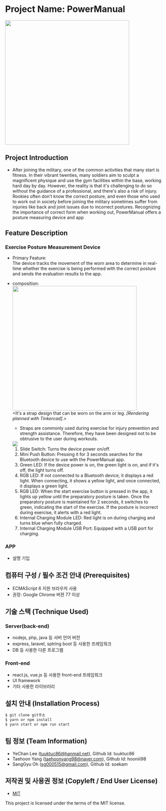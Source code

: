 

# Project Name: PowerManual
<img src="https://github.com/osamhack2021/APP_IoT_PowerManual_PowerManual/blob/main/Images/logo.png?raw=true" width="400" height="400"/>  

## Project Introduction
 - After joining the military, one of the common activities that many start is fitness. In their vibrant twenties, many soldiers aim to sculpt a magnificent physique and use the gym facilities within the base, working hard day by day. However, the reality is that it's challenging to do so without the guidance of a professional, and there's also a risk of injury. Rookies often don’t know the correct posture, and even those who used to work out in society before joining the military sometimes suffer from injuries like back and joint issues due to incorrect postures. Recognizing the importance of correct form when working out, PowerManual offers a posture measuring device and app


## Feature Description
### Exercise Posture Measurement Device
 - Primary Feature:  
        The device tracks the movement of the worn area to determine in real-time whether the exercise is being performed with the correct posture and sends the evaluation results to the app.

 - composition:  
       <img src="http://img2.tmon.kr/cdn3/deals/2021/03/24/5608094054/front_0face_ir3dm.jpg" width="400" height="400"/>  
       <It's a strap design that can be worn on the arm or leg. *[Rendering planned with Tinkercad]*.>  
   - Straps are commonly used during exercise for injury prevention and strength assistance. Therefore, they have been designed not to be obtrusive to the user during workouts.

   <img src="https://github.com/tuuktuc86/APP_IoT_PowerManual_PowerManual/blob/main/Images/PowermanualDevice.png"/>
   
   1. Slide Switch: Turns the device power on/off.  
   2. Mini Push Button: Pressing it for 3 seconds searches for the Bluetooth device to use with the PowerManual app.
   3. Green LED: If the device power is on, the green light is on, and if it's off, the light turns off.
   4. RGB LED: If not connected to a Bluetooth device, it displays a red light. When connecting, it shows a yellow light, and once connected, it displays a green light.  
   5. RGB LED: When the start exercise button is pressed in the app, it lights up yellow until the preparatory posture is taken. Once the preparatory posture is maintained for 2 seconds, it switches to green, indicating the start of the exercise. If the posture is incorrect during exercise, it alerts with a red light. 
   6. Internal Charging Module LED: Red light is on during charging and turns blue when fully charged.
   7. Internal Charging Module USB Port: Equipped with a USB port for charging.
   

### APP
 - 설명 기입 

## 컴퓨터 구성 / 필수 조건 안내 (Prerequisites)
* ECMAScript 6 지원 브라우저 사용
* 권장: Google Chrome 버젼 77 이상

## 기술 스택 (Technique Used) 
### Server(back-end)
 -  nodejs, php, java 등 서버 언어 버전 
 - express, laravel, sptring boot 등 사용한 프레임워크 
 - DB 등 사용한 다른 프로그램 
 
### Front-end
 -  react.js, vue.js 등 사용한 front-end 프레임워크 
 -  UI framework
 - 기타 사용한 라이브러리

## 설치 안내 (Installation Process)
```bash
$ git clone git주소
$ yarn or npm install
$ yarn start or npm run start
```

## 팀 정보 (Team Information)
- YeChan Lee (tuuktuc86@hanmail.net), Github Id: tuuktuc86
- Taehoon Yang (taehoonyang98@naver.com), Github Id: hooniii98
- SangGyu Oh (sg000515@gmail.com), Github Id: soekam

## 저작권 및 사용권 정보 (Copyleft / End User License)
 * [MIT](https://github.com/osam2020-WEB/Sample-ProjectName-TeamName/blob/master/license.md)

This project is licensed under the terms of the MIT license.


